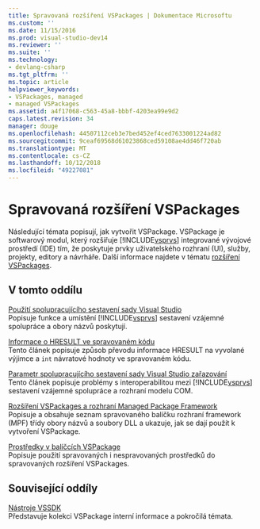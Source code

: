 ```yaml
---
title: Spravovaná rozšíření VSPackages | Dokumentace Microsoftu
ms.custom: ''
ms.date: 11/15/2016
ms.prod: visual-studio-dev14
ms.reviewer: ''
ms.suite: ''
ms.technology:
- devlang-csharp
ms.tgt_pltfrm: ''
ms.topic: article
helpviewer_keywords:
- VSPackages, managed
- managed VSPackages
ms.assetid: a4f17068-c563-45a8-bbbf-4203ea99e9d2
caps.latest.revision: 34
manager: douge
ms.openlocfilehash: 44507112ceb3e7bed452ef4ced7633001224ad82
ms.sourcegitcommit: 9ceaf69568d61023868ced59108ae4dd46f720ab
ms.translationtype: MT
ms.contentlocale: cs-CZ
ms.lasthandoff: 10/12/2018
ms.locfileid: "49227081"
---
```

# <a name="managed-vspackages"></a>Spravovaná rozšíření VSPackages
Následující témata popisují, jak vytvořit VSPackage. VSPackage je softwarový modul, který rozšiřuje [!INCLUDE[vsprvs](../includes/vsprvs-md.md)] integrované vývojové prostředí (IDE) tím, že poskytuje prvky uživatelského rozhraní (UI), služby, projekty, editory a návrháře. Další informace najdete v tématu [rozšíření VSPackages](../extensibility/internals/vspackages.md).  
  
## <a name="in-this-section"></a>V tomto oddílu  
 [Použití spolupracujícího sestavení sady Visual Studio](../extensibility/internals/using-visual-studio-interop-assemblies.md)  
 Popisuje funkce a umístění [!INCLUDE[vsprvs](../includes/vsprvs-md.md)] sestavení vzájemné spolupráce a obory názvů poskytují.  
  
 [Informace o HRESULT ve spravovaném kódu](../misc/hresult-information-in-managed-code.md)  
 Tento článek popisuje způsob převodu informace HRESULT na vyvolané výjimce a `int` návratové hodnoty ve spravovaném kódu.  
  
 [Parametr spolupracujícího sestavení sady Visual Studio zařazování](../misc/visual-studio-interop-assembly-parameter-marshaling.md)  
 Tento článek popisuje problémy s interoperabilitou mezi [!INCLUDE[vsprvs](../includes/vsprvs-md.md)] sestavení vzájemné spolupráce a rozhraní modelu COM.  
  
 [Rozšíření VSPackages a rozhraní Managed Package Framework](../misc/vspackages-and-the-managed-package-framework.md)  
 Popisuje a obsahuje seznam spravovaného balíčku rozhraní framework (MPF) třídy obory názvů a soubory DLL a ukazuje, jak se dají použít k vytvoření VSPackage.  
  
 [Prostředky v balíčcích VSPackage](../extensibility/internals/resources-in-vspackages.md)  
 Popisuje použití spravovaných i nespravovaných prostředků do spravovaných rozšíření VSPackages.  
  
## <a name="related-sections"></a>Související oddíly  
 [Nástroje VSSDK](../extensibility/internals/vssdk-utilities.md)  
 Představuje kolekci VSPackage interní informace a pokročilá témata.
